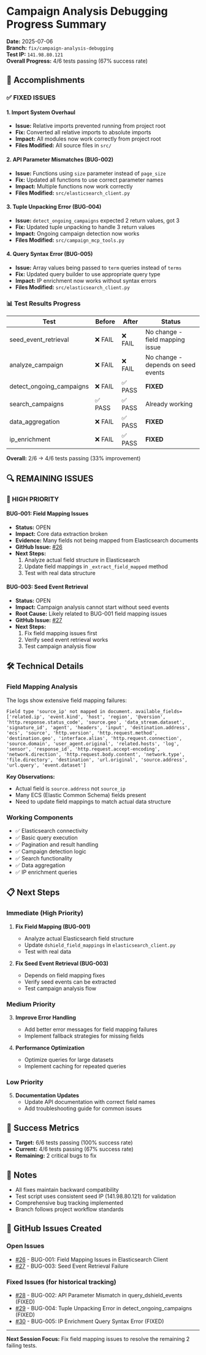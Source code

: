 # Campaign Analysis Debugging Progress Summary

**Date:** 2025-07-06  
**Branch:** `fix/campaign-analysis-debugging`  
**Test IP:** `141.98.80.121`  
**Overall Progress:** 4/6 tests passing (67% success rate)

## 🎯 Accomplishments

### ✅ FIXED ISSUES

#### 1. Import System Overhaul
- **Issue:** Relative imports prevented running from project root
- **Fix:** Converted all relative imports to absolute imports
- **Impact:** All modules now work correctly from project root
- **Files Modified:** All source files in `src/`

#### 2. API Parameter Mismatches (BUG-002)
- **Issue:** Functions using `size` parameter instead of `page_size`
- **Fix:** Updated all functions to use correct parameter names
- **Impact:** Multiple functions now work correctly
- **Files Modified:** `src/elasticsearch_client.py`

#### 3. Tuple Unpacking Error (BUG-004)
- **Issue:** `detect_ongoing_campaigns` expected 2 return values, got 3
- **Fix:** Updated tuple unpacking to handle 3 return values
- **Impact:** Ongoing campaign detection now works
- **Files Modified:** `src/campaign_mcp_tools.py`

#### 4. Query Syntax Error (BUG-005)
- **Issue:** Array values being passed to `term` queries instead of `terms`
- **Fix:** Updated query builder to use appropriate query type
- **Impact:** IP enrichment now works without syntax errors
- **Files Modified:** `src/elasticsearch_client.py`

### 📊 Test Results Progress

| Test | Before | After | Status |
|------|--------|-------|--------|
| seed_event_retrieval | ❌ FAIL | ❌ FAIL | No change - field mapping issue |
| analyze_campaign | ❌ FAIL | ❌ FAIL | No change - depends on seed events |
| detect_ongoing_campaigns | ❌ FAIL | ✅ PASS | **FIXED** |
| search_campaigns | ✅ PASS | ✅ PASS | Already working |
| data_aggregation | ❌ FAIL | ✅ PASS | **FIXED** |
| ip_enrichment | ❌ FAIL | ✅ PASS | **FIXED** |

**Overall:** 2/6 → 4/6 tests passing (33% improvement)

## 🔍 REMAINING ISSUES

### 🚨 HIGH PRIORITY

#### BUG-001: Field Mapping Issues
- **Status:** OPEN
- **Impact:** Core data extraction broken
- **Evidence:** Many fields not being mapped from Elasticsearch documents
- **GitHub Issue:** [#26](https://github.com/datagen24/dsheild-mcp/issues/26)
- **Next Steps:** 
  1. Analyze actual field structure in Elasticsearch
  2. Update field mappings in `_extract_field_mapped` method
  3. Test with real data structure

#### BUG-003: Seed Event Retrieval
- **Status:** OPEN  
- **Impact:** Campaign analysis cannot start without seed events
- **Root Cause:** Likely related to BUG-001 field mapping issues
- **GitHub Issue:** [#27](https://github.com/datagen24/dsheild-mcp/issues/27)
- **Next Steps:**
  1. Fix field mapping issues first
  2. Verify seed event retrieval works
  3. Test campaign analysis flow

## 🛠️ Technical Details

### Field Mapping Analysis
The logs show extensive field mapping failures:
```
Field type 'source_ip' not mapped in document. available_fields=['related.ip', 'event.kind', 'host', 'region', '@version', 'http.response.status_code', 'source.geo', 'data_stream.dataset', 'signature_id', 'agent', 'headers', 'input', 'destination.address', 'ecs', 'source', 'http.version', 'http.request.method', 'destination.geo', 'interface.alias', 'http.request.connection', 'source.domain', 'user_agent.original', 'related.hosts', 'log', 'sensor', 'response_id', 'http.request.accept-encoding', 'network.direction', 'http.request.body.content', 'network.type', 'file.directory', 'destination', 'url.original', 'source.address', 'url.query', 'event.dataset']
```

**Key Observations:**
- Actual field is `source.address` not `source_ip`
- Many ECS (Elastic Common Schema) fields present
- Need to update field mappings to match actual data structure

### Working Components
- ✅ Elasticsearch connectivity
- ✅ Basic query execution
- ✅ Pagination and result handling
- ✅ Campaign detection logic
- ✅ Search functionality
- ✅ Data aggregation
- ✅ IP enrichment queries

## 📋 Next Steps

### Immediate (High Priority)
1. **Fix Field Mapping (BUG-001)**
   - Analyze actual Elasticsearch field structure
   - Update `dshield_field_mappings` in `elasticsearch_client.py`
   - Test with real data

2. **Fix Seed Event Retrieval (BUG-003)**
   - Depends on field mapping fixes
   - Verify seed events can be extracted
   - Test campaign analysis flow

### Medium Priority
3. **Improve Error Handling**
   - Add better error messages for field mapping failures
   - Implement fallback strategies for missing fields

4. **Performance Optimization**
   - Optimize queries for large datasets
   - Implement caching for repeated queries

### Low Priority
5. **Documentation Updates**
   - Update API documentation with correct field names
   - Add troubleshooting guide for common issues

## 🎯 Success Metrics

- **Target:** 6/6 tests passing (100% success rate)
- **Current:** 4/6 tests passing (67% success rate)
- **Remaining:** 2 critical bugs to fix

## 📝 Notes

- All fixes maintain backward compatibility
- Test script uses consistent seed IP (141.98.80.121) for validation
- Comprehensive bug tracking implemented
- Branch follows project workflow standards

## 🔗 GitHub Issues Created

### Open Issues
- [#26](https://github.com/datagen24/dsheild-mcp/issues/26) - BUG-001: Field Mapping Issues in Elasticsearch Client
- [#27](https://github.com/datagen24/dsheild-mcp/issues/27) - BUG-003: Seed Event Retrieval Failure

### Fixed Issues (for historical tracking)
- [#28](https://github.com/datagen24/dsheild-mcp/issues/28) - BUG-002: API Parameter Mismatch in query_dshield_events (FIXED)
- [#29](https://github.com/datagen24/dsheild-mcp/issues/29) - BUG-004: Tuple Unpacking Error in detect_ongoing_campaigns (FIXED)
- [#30](https://github.com/datagen24/dsheild-mcp/issues/30) - BUG-005: IP Enrichment Query Syntax Error (FIXED)

---

**Next Session Focus:** Fix field mapping issues to resolve the remaining 2 failing tests. 